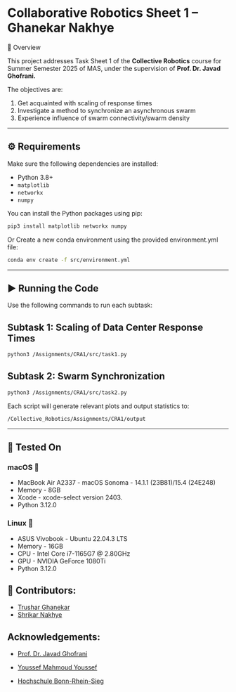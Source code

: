 
# Collaborative Robotics Sheet 1 – Ghanekar Nakhye

📌 Overview

This project addresses Task Sheet 1 of the **Collective Robotics** course for Summer Semester 2025 of MAS, under the supervision of **Prof. Dr. Javad Ghofrani.**

The objectives are:
1. Get acquainted with scaling of response times
2. Investigate a method to synchronize an asynchronous swarm
3. Experience influence of swarm connectivity/swarm density

---

## ⚙️ Requirements

Make sure the following dependencies are installed:

- Python 3.8+
- `matplotlib`
- `networkx`
- `numpy`

You can install the Python packages using pip:

```bash
pip3 install matplotlib networkx numpy
```
Or Create a new conda environment using the provided environment.yml file:
```bash
conda env create -f src/environment.yml
```
---

## ▶️ Running the Code

Use the following commands to run each subtask:

## Subtask 1: Scaling of Data Center Response Times
```bash
python3 /Assignments/CRA1/src/task1.py
```
## Subtask 2: Swarm Synchronization
```bash
python3 /Assignments/CRA1/src/task2.py
```
<!-- ## Subtask 3: Influence of Swarm Connectivity
```bash
python3 /Assignments/CRA1/src/task3.py
``` -->

Each script will generate relevant plots and output statistics to:
```bash
/Collective_Robotics/Assignments/CRA1/output
```
---

<!-- ## Output

For each subtask, the following deliverables are included:

- **Source Code**
- [Plots](./Plots/)
- **This README**

--- -->

<!-- ## Submission

- Zip all files into a single file named:
  ```
  collRob_sheet1_GHANEKAR_NAKHYE.zip
  ```
- Be prepared to **present the solution in person**. -->
## 🧪 Tested On
### macOS 
  - MacBook Air A2337 - macOS Sonoma - 14.1.1 (23B81)/15.4 (24E248)
  - Memory - 8GB
  - Xcode - xcode-select version 2403.
  - Python 3.12.0

### Linux 🐧
  - ASUS Vivobook - Ubuntu 22.04.3 LTS
  - Memory - 16GB
  - CPU - Intel Core i7-1165G7 @ 2.80GHz
  - GPU - NVIDIA GeForce 1080Ti
  - Python 3.12.0

## 👥 Contributors:
- [Trushar Ghanekar](https://github.com/Trushar2411)
- [Shrikar Nakhye](https://github.com/ItsShriks)
## Acknowledgements:
- [Prof. Dr. Javad Ghofrani](https://www.h-brs.de/de/inf/prof-dr-javad-ghofrani)

- [Youssef Mahmoud Youssef](https://www.h-brs.de/de/inf/youssef-mahmoud-youssef)

- [Hochschule Bonn-Rhein-Sieg](https://www.h-brs.de/de)
